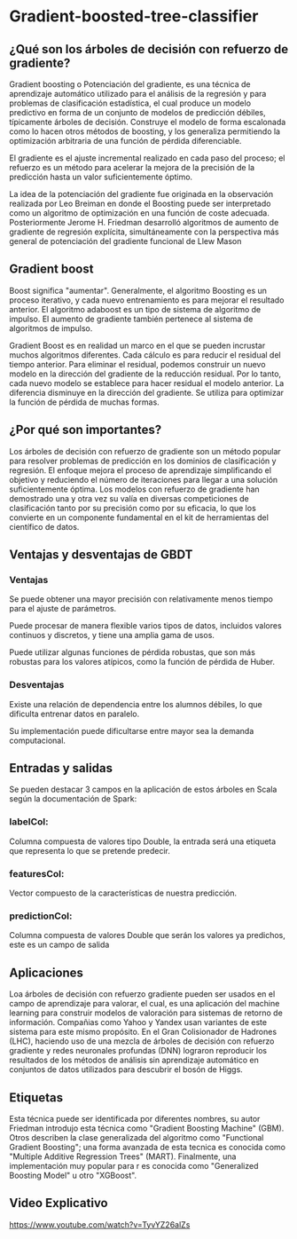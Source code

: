 # Gradient-boosted-tree-classifier

## ¿Qué son los árboles de decisión con refuerzo de gradiente?

Gradient boosting o Potenciación del gradiente, es una técnica de aprendizaje automático utilizado para el análisis de la regresión y para problemas de clasificación estadística, el cual produce un modelo predictivo en forma de un conjunto de modelos de predicción débiles, típicamente árboles de decisión. Construye el modelo de forma escalonada como lo hacen otros métodos de boosting, y los generaliza permitiendo la optimización arbitraria de una función de pérdida diferenciable. 

El gradiente es el ajuste incremental realizado en cada paso del proceso; el refuerzo es un método para acelerar la mejora de la precisión de la predicción hasta un valor suficientemente óptimo.

La idea de la potenciación del gradiente fue originada en la observación realizada por Leo Breiman en donde el Boosting puede ser interpretado como un algoritmo de optimización en una función de coste adecuada. Posteriormente Jerome H. Friedman desarrolló algoritmos de aumento de gradiente de regresión explícita, simultáneamente con la perspectiva más general de potenciación del gradiente funcional de Llew Mason

## Gradient boost
Boost significa "aumentar". Generalmente, el algoritmo Boosting es un proceso iterativo, y cada nuevo entrenamiento es para mejorar el resultado anterior. El algoritmo adaboost  es un tipo de sistema de algoritmo de impulso. El aumento de gradiente también pertenece al sistema de algoritmos de impulso.

Gradient Boost es en realidad un marco en el que se pueden incrustar muchos algoritmos diferentes. Cada cálculo es para reducir el residual del tiempo anterior. Para eliminar el residual, podemos construir un nuevo modelo en la dirección del gradiente de la reducción residual. Por lo tanto, cada nuevo modelo se establece para hacer residual el modelo anterior. La diferencia disminuye en la dirección del gradiente. Se utiliza para optimizar la función de pérdida de muchas formas.

## ¿Por qué son importantes?

Los árboles de decisión con refuerzo de gradiente son un método popular para resolver problemas de predicción en los dominios de clasificación y regresión. El enfoque mejora el proceso de aprendizaje simplificando el objetivo y reduciendo el número de iteraciones para llegar a una solución suficientemente óptima. Los modelos con refuerzo de gradiente han demostrado una y otra vez su valía en diversas competiciones de clasificación tanto por su precisión como por su eficacia, lo que los convierte en un componente fundamental en el kit de herramientas del científico de datos.

 

##  Ventajas y desventajas de GBDT

### Ventajas
Se puede obtener una mayor precisión con relativamente menos tiempo para el ajuste de parámetros.

Puede procesar de manera flexible varios tipos de datos, incluidos valores continuos y discretos, y tiene una amplia gama de usos.

Puede utilizar algunas funciones de pérdida robustas, que son más robustas para los valores atípicos, como la función de pérdida de Huber.
### Desventajas
Existe una relación de dependencia entre los alumnos débiles, lo que dificulta entrenar datos en paralelo.

Su implementación puede dificultarse entre mayor sea la demanda computacional.


## Entradas y salidas

Se pueden destacar 3 campos en la aplicación de estos árboles en Scala según la documentación de Spark:

### labelCol:
Columna compuesta de valores tipo Double, la entrada será una etiqueta que representa lo que se pretende predecir.
### featuresCol:
Vector compuesto de la características de nuestra predicción.
### predictionCol:
Columna compuesta de valores Double que serán los valores ya predichos, este es un campo de salida


## Aplicaciones

Loa árboles de decisión con refuerzo gradiente pueden ser usados en el campo de aprendizaje para valorar, el cual, es una aplicación del machine learning para construir modelos de valoración para sistemas de retorno de información. Compañias como Yahoo y Yandex usan variantes de este sistema para este mismo propósito. En el Gran Colisionador de Hadrones (LHC), haciendo uso de una mezcla de árboles de decisión con refuerzo gradiente y redes neuronales profundas (DNN) lograron reproducir los resultados de los métodos de análisis sin aprendizaje automático en conjuntos de datos utilizados para descubrir el bosón de Higgs. 


## Etiquetas

Esta técnica puede ser identificada por diferentes nombres, su autor Friedman introdujo esta técnica como "Gradient Boosting Machine" (GBM). Otros describen la clase generalizada del algoritmo como "Functional Gradient Boosting"; una forma avanzada de esta tecnica es conocida como "Multiple Additive Regression Trees" (MART). Finalmente, una implementación muy popular para r es conocida como "Generalized Boosting Model" u otro "XGBoost".

## Video Explicativo
https://www.youtube.com/watch?v=TyvYZ26alZs

